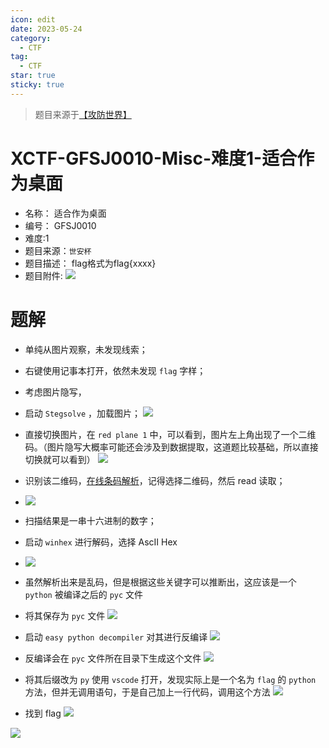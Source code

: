 ```yaml
---
icon: edit
date: 2023-05-24
category:
  - CTF
tag:
  - CTF
star: true
sticky: true
---
```


> 题目来源于[【攻防世界】]( https://adworld.xctf.org.cn/challenges/list)

# XCTF-GFSJ0010-Misc-难度1-适合作为桌面
- 名称： 适合作为桌面
- 编号： GFSJ0010
- 难度:1
- 题目来源：`世安杯`
- 题目描述：
	flag格式为flag{xxxx}
	<!-- more -->
- 题目附件:
![](./images/XCTF-GFSJ0010-Misc-%E9%9A%BE%E5%BA%A61-%E9%80%82%E5%90%88%E4%BD%9C%E4%B8%BA%E6%A1%8C%E9%9D%A2/b290ffad752347fd839d93e350d2b651.png)


# 题解
- 单纯从图片观察，未发现线索；
- 右键使用记事本打开，依然未发现 `flag` 字样；
- 考虑图片隐写，
- 启动 `Stegsolve` ，加载图片；
	![](./images/XCTF-GFSJ0010-Misc-%E9%9A%BE%E5%BA%A61-%E9%80%82%E5%90%88%E4%BD%9C%E4%B8%BA%E6%A1%8C%E9%9D%A2/5ba17d3e4d5f40beb0dcfb8d965d7190.png)

- 直接切换图片，在 `red plane 1` 中，可以看到，图片左上角出现了一个二维码。（图片隐写大概率可能还会涉及到数据提取，这道题比较基础，所以直接切换就可以看到）
	![](./images/XCTF-GFSJ0010-Misc-%E9%9A%BE%E5%BA%A61-%E9%80%82%E5%90%88%E4%BD%9C%E4%B8%BA%E6%A1%8C%E9%9D%A2/c653698530e1457dbd968027029fcbcd.png)
- 识别该二维码，[在线条码解析](https://online-barcode-reader.inliteresearch.com/)，记得选择二维码，然后 read 读取；
- ![](./images/XCTF-GFSJ0010-Misc-%E9%9A%BE%E5%BA%A61-%E9%80%82%E5%90%88%E4%BD%9C%E4%B8%BA%E6%A1%8C%E9%9D%A2/5586e7c6570045f7bb237f5c2fc59133.png)
- 扫描结果是一串十六进制的数字；
- 启动 `winhex` 进行解码，选择 AscII Hex
- 
	![](./images/XCTF-GFSJ0010-Misc-%E9%9A%BE%E5%BA%A61-%E9%80%82%E5%90%88%E4%BD%9C%E4%B8%BA%E6%A1%8C%E9%9D%A2/e5a979d926cf415fab83a73c04ffb301.png)
- 虽然解析出来是乱码，但是根据这些关键字可以推断出，这应该是一个 `python` 被编译之后的 `pyc` 文件
- 将其保存为 `pyc` 文件
	![](./images/XCTF-GFSJ0010-Misc-%E9%9A%BE%E5%BA%A61-%E9%80%82%E5%90%88%E4%BD%9C%E4%B8%BA%E6%A1%8C%E9%9D%A2/0cd4a813d1ec4fc99fce48310bb18039.png)

- 启动 `easy python decompiler` 对其进行反编译
![](./images/XCTF-GFSJ0010-Misc-%E9%9A%BE%E5%BA%A61-%E9%80%82%E5%90%88%E4%BD%9C%E4%B8%BA%E6%A1%8C%E9%9D%A2/0ba668281f774af3b55c576e497af856.png)

- 反编译会在 `pyc` 文件所在目录下生成这个文件
	![](./images/XCTF-GFSJ0010-Misc-%E9%9A%BE%E5%BA%A61-%E9%80%82%E5%90%88%E4%BD%9C%E4%B8%BA%E6%A1%8C%E9%9D%A2/714645f992c34b40a4c3a996a99c8cae.png)
- 将其后缀改为 `py` 使用 `vscode` 打开，发现实际上是一个名为 `flag` 的 `python` 方法，但并无调用语句，于是自己加上一行代码，调用这个方法
	![](./images/XCTF-GFSJ0010-Misc-%E9%9A%BE%E5%BA%A61-%E9%80%82%E5%90%88%E4%BD%9C%E4%B8%BA%E6%A1%8C%E9%9D%A2/cb8015c627cb4645b7507a205a4a4636.png)
- 找到 flag
	![](./images/XCTF-GFSJ0010-Misc-%E9%9A%BE%E5%BA%A61-%E9%80%82%E5%90%88%E4%BD%9C%E4%B8%BA%E6%A1%8C%E9%9D%A2/c005cfd6d52b47e6baa952164d43cbcb.png)

![](./images/XCTF-GFSJ0010-Misc-%E9%9A%BE%E5%BA%A61-%E9%80%82%E5%90%88%E4%BD%9C%E4%B8%BA%E6%A1%8C%E9%9D%A2/11d48488ade74d7c857d11daeff94f02.png)

